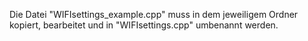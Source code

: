 Die Datei "WIFIsettings_example.cpp" muss in dem jeweiligem Ordner kopiert, bearbeitet und in "WIFIsettings.cpp" umbenannt werden.